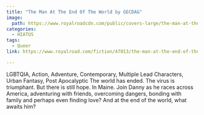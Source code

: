 ```yaml
---
title: "The Man At The End Of The World by GECDAG"
image:
  path: https://www.royalroadcdn.com/public/covers-large/the-man-at-the-end-of-the-world-aacaiaokyra.jpg
categories:
  - HIATUS
tags:
  - Queer
link: https://www.royalroad.com/fiction/47013/the-man-at-the-end-of-the-world

---
```

LGBTQIA, Action, Adventure, Contemporary, Multiple Lead Characters, Urban Fantasy, Post Apocalyptic
The world has ended. The virus is triumphant.
But there is still hope. In Maine.
Join Danny as he races across America, adventuring with friends, overcoming dangers, bonding with family and perhaps even finding love?
And at the end of the world, what awaits him?
